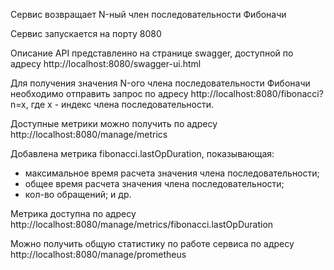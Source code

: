 Сервис возвращает N-ный член последовательности Фибоначи

Сервис запускается на порту 8080

Описание API представленно на странице swagger, доступной по адресу http://localhost:8080/swagger-ui.html

Для получения значения N-ого члена последовательности Фибоначи необходимо отправить запрос по адресу
http://localhost:8080/fibonacci?n=x, где x - индекс члена последовательности.

Доступные метрики можно получить по адресу http://localhost:8080/manage/metrics

Добавлена метрика fibonacci.lastOpDuration, показывающая:
- максимальное время расчета значения члена последовательности;
- общее время расчета значения члена последовательности;
- кол-во обращений;
и др.

Метрика доступна по адресу http://localhost:8080/manage/metrics/fibonacci.lastOpDuration

Можно получить общую статистику по работе сервиса по адресу http://localhost:8080/manage/prometheus